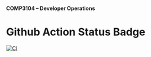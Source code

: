  #### COMP3104 – Developer Operations


# Github Action Status Badge

[![CI](https://github.com/Bantolin09/comp3104/actions/workflows/ci.yml/badge.svg)](https://github.com/Bantolin09/comp3104/actions/workflows/ci.yml)
